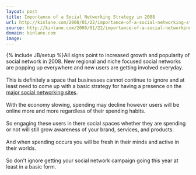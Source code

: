 ```yaml
---
layout: post
title: Importance of a Social Networking Strategy in 2008
url: http://kinlane.com/2008/01/22/importance-of-a-social-networking-strategy-in-2008/
source: http://kinlane.com/2008/01/22/importance-of-a-social-networking-strategy-in-2008/
domain: kinlane.com
image: 
---
```

{% include JB/setup %}All signs point to increased growth and popularity of social network in 2008.  New regional and niche focused social networks are popping up everywhere and new users are getting involved everyday.<br /><br />This is definitely a space that businesses cannot continue to ignore and at least need to come up with a basic strategy for having a presence on the <a href="http://www.socialsquad.us/platforms.asp">major social networking sites</a>.<br /><br />With the economy slowing, spending may decline however users will be online more and more regardless of their spending habits. <br /><br />So engaging these users in there social spaces whether they are spending or not will still grow awareness of your brand, services, and products.<br /><br />And when spending occurs you will be fresh in their minds and active in their worlds.<br /><br />So don't ignore getting your social network campaign going this year at least in a basic form.